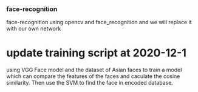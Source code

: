 ### face-recognition
face-recognition using opencv and face_recognition and we will replace it with our own network
# update training script at 2020-12-1
using VGG Face model and the dataset of Asian faces to train a model which can compare the features of the faces and caculate the cosine similarity. Then use the SVM to find 
the face in encoded database.
